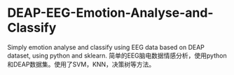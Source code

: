 # DEAP-EEG-Emotion-Analyse-and-Classify
Simply emotion analyse and classify using EEG data based on DEAP dataset, using python and sklearn.
简单的EEG脑电数据情感分析，使用python和DEAP数据集。使用了SVM，KNN，决策树等方法。
